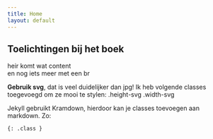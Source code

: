 ```yaml
---
title: Home
layout: default
---
```


## Toelichtingen bij het boek

<p>heir komt wat content <br>en nog iets meer met een br</p>

**Gebruik svg**, dat is veel duidelijker dan jpg! Ik heb volgende classes toegevoegd om ze mooi te stylen: .height-svg .width-svg

Jekyll gebruikt Kramdown, hierdoor kan je classes toevoegen aan markdown. Zo:

``` markdown
{: .class }
```

